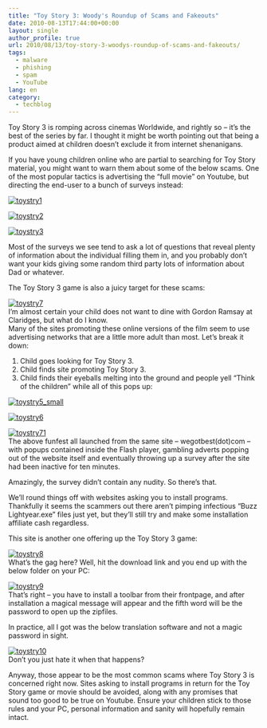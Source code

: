 ```yaml
---
title: "Toy Story 3: Woody's Roundup of Scams and Fakeouts"
date: 2010-08-13T17:44:00+00:00
layout: single
author_profile: true
url: 2010/08/13/toy-story-3-woodys-roundup-of-scams-and-fakeouts/
tags:
  - malware
  - phishing
  - spam
  - YouTube
lang: en
category: 
  - techblog
---
```

Toy Story 3 is romping across cinemas Worldwide, and rightly so – it’s the best of the series by far. I thought it might be worth pointing out that being a product aimed at children doesn’t exclude it from internet shenanigans.

If you have young children online who are partial to searching for Toy Story material, you might want to warn them about some of the below scams. One of the most popular tactics is advertising the “full movie” on Youtube, but directing the end-user to a bunch of surveys instead:

[![toystry1](http://lh4.ggpht.com/_vaUVXcmC3OI/TGV1KRcJlJI/AAAAAAAACTk/AsQPjMd4K_4/toystry1_thumb%5B2%5D.gif?imgmax=800 "toystry1")](http://lh6.ggpht.com/_vaUVXcmC3OI/TGV00nAmOXI/AAAAAAAACTg/ggN9zKZO0CQ/s1600-h/toystry1%5B4%5D.gif) 

[![toystry2](http://lh3.ggpht.com/_vaUVXcmC3OI/TGV1Te5EWgI/AAAAAAAACTs/zsd2fA34cZE/toystry2_thumb%5B2%5D.gif?imgmax=800 "toystry2")](http://lh6.ggpht.com/_vaUVXcmC3OI/TGV1NRJDCkI/AAAAAAAACTo/SwZUescEO9k/s1600-h/toystry2%5B4%5D.gif) 

[![toystry3](http://lh4.ggpht.com/_vaUVXcmC3OI/TGV2Nzw_9-I/AAAAAAAACT0/seXdlf53pAY/toystry3_thumb%5B2%5D.gif?imgmax=800 "toystry3")](http://lh5.ggpht.com/_vaUVXcmC3OI/TGV2FeIWxVI/AAAAAAAACTw/VgNOiRBQaGI/s1600-h/toystry3%5B4%5D.gif) 

Most of the surveys we see tend to ask a lot of questions that reveal plenty of information about the individual filling them in, and you probably don’t want your kids giving some random third party lots of information about Dad or whatever.

The Toy Story 3 game is also a juicy target for these scams:

[![toystry7](http://lh6.ggpht.com/_vaUVXcmC3OI/TGV2Zli-AlI/AAAAAAAACT8/N0MzpaOgUek/toystry7_thumb%5B2%5D.gif?imgmax=800 "toystry7")](http://lh3.ggpht.com/_vaUVXcmC3OI/TGV2US6MppI/AAAAAAAACT4/kn60ExYGlBg/s1600-h/toystry7%5B4%5D.gif)  
I’m almost certain your child does not want to dine with Gordon Ramsay at Claridges, but what do I know.  
Many of the sites promoting these online versions of the film seem to use advertising networks that are a little more adult than most. Let’s break it down:  
1) Child goes looking for Toy Story 3.  
2) Child finds site promoting Toy Story 3.  
3) Child finds their eyeballs melting into the ground and people yell “Think of the children” while all of this pops up:

[![toystry5_small](http://lh6.ggpht.com/_vaUVXcmC3OI/TGV8WIsExXI/AAAAAAAACUI/lAVhtsaoO0M/toystry5_small_thumb%5B2%5D.jpg?imgmax=800 "toystry5_small")](http://lh4.ggpht.com/_vaUVXcmC3OI/TGV2gJuWlqI/AAAAAAAACUA/-WzbeJbIRlI/s1600-h/toystry5_small%5B4%5D.jpg) 

[![toystry6](http://lh6.ggpht.com/_vaUVXcmC3OI/TGV8m-9hYdI/AAAAAAAACUQ/q4__UgS-VOI/toystry6_thumb%5B2%5D.jpg?imgmax=800 "toystry6")](http://lh6.ggpht.com/_vaUVXcmC3OI/TGV8c2mpVqI/AAAAAAAACUM/pniQUkQikUI/s1600-h/toystry6%5B4%5D.jpg) 

[![toystry71](http://lh4.ggpht.com/_vaUVXcmC3OI/TGV8zNzG7cI/AAAAAAAACUY/oc6IdhTikMo/toystry71_thumb%5B3%5D.gif?imgmax=800 "toystry71")](http://lh4.ggpht.com/_vaUVXcmC3OI/TGV8rAU-QuI/AAAAAAAACUU/zkHuGraXlN0/s1600-h/toystry71%5B5%5D.gif)   
The above funfest all launched from the same site – wegotbest(dot)com – with popups contained inside the Flash player, gambling adverts popping out of the website itself and eventually throwing up a survey after the site had been inactive for ten minutes. 

Amazingly, the survey didn’t contain any nudity. So there’s that.

We’ll round things off with websites asking you to install programs. Thankfully it seems the scammers out there aren’t pimping infectious “Buzz Lightyear.exe” files just yet, but they’ll still try and make some installation affiliate cash regardless.

This site is another one offering up the Toy Story 3 game:

[![toystry8](http://lh4.ggpht.com/_vaUVXcmC3OI/TGV892RHdDI/AAAAAAAACUg/G9WAXuwZ6_Q/toystry8_thumb%5B2%5D.gif?imgmax=800 "toystry8")](http://lh3.ggpht.com/_vaUVXcmC3OI/TGV84w9SUgI/AAAAAAAACUc/S-M8ZJwJPGg/s1600-h/toystry8%5B4%5D.gif)  
What’s the gag here? Well, hit the download link and you end up with the below folder on your PC:

[![toystry9](http://lh5.ggpht.com/_vaUVXcmC3OI/TGV9GdEKG6I/AAAAAAAACUo/QZxthScoM2E/toystry9_thumb%5B2%5D.gif?imgmax=800 "toystry9")](http://lh4.ggpht.com/_vaUVXcmC3OI/TGV9BxqbumI/AAAAAAAACUk/67yNxZb55-0/s1600-h/toystry9%5B4%5D.gif)  
That’s right – you have to install a toolbar from their frontpage, and after installation a magical message will appear and the fifth word will be the password to open up the zipfiles.

In practice, all I got was the below translation software and not a magic password in sight.

[![toystry10](http://lh5.ggpht.com/_vaUVXcmC3OI/TGV9W1KwE9I/AAAAAAAACUw/C1v7lDHOPUA/toystry10_thumb%5B2%5D.gif?imgmax=800 "toystry10")](http://lh6.ggpht.com/_vaUVXcmC3OI/TGV9SRnv4LI/AAAAAAAACUs/QKrrttNoavs/s1600-h/toystry10%5B4%5D.gif)  
Don’t you just hate it when that happens?

Anyway, those appear to be the most common scams where Toy Story 3 is concerned right now. Sites asking to install programs in return for the Toy Story game or movie should be avoided, along with any promises that sound too good to be true on Youtube. Ensure your children stick to those rules and your PC, personal information and sanity will hopefully remain intact.